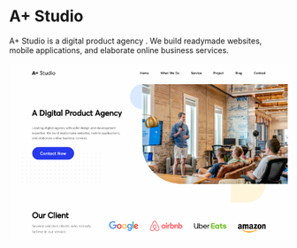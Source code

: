 # A+ Studio 

A+ Studio is a digital product agency . We build readymade websites, mobile applications, and elaborate online business services.

![My Image](./imgs/Design-Page.png)
